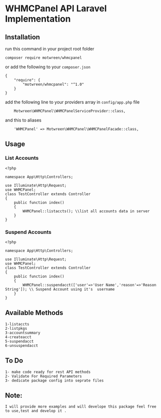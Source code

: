 # WHMCPanel API Laravel Implementation 

## Installation

run this command in your project root folder


```
composer require motwreen/whmcpanel
```

or add the following to your `composer.json`


```
{
    "require": {
        "motwreen/whmcpanel": "^1.0"
    }
}
```
add the following line to your providers array in `config/app.php` file

```
    Motwreen\WHMCPanel\WHMCPanelServiceProvider::class,
```

and this to aliases

```
	'WHMCPanel' => Motwreen\WHMCPanel\WHMCPanelFacade::class,
```


## Usage 

### List Accounts 
```
<?php

namespace App\Http\Controllers;

use Illuminate\Http\Request;
use WHMCPanel;
class TestController extends Controller
{
	public function index()
	{
        WHMCPanel::listaccts(); \\list all accounts data in server
	}
}

```



### Suspend Accounts 
```
<?php

namespace App\Http\Controllers;

use Illuminate\Http\Request;
use WHMCPanel;
class TestController extends Controller
{
	public function index()
	{
        WHMCPanel::suspendacct(['user'=>'User Name','reason'=>'Reason String']); \\ Suspend Account using it's  username
	}
}

```




## Available Methods

	1-listaccts
	2-listpkgs
	3-accountsummary
	4-createacct
	5-suspendacct
	6-unsuspendacct


## To Do
	
	1- make code ready for rest API methods
	2- Validate For Required Parameters
	3- dedicate package config into seprate files


## Note: 
	I will provide more examples and will develope this package feel free to use,test and develop it .